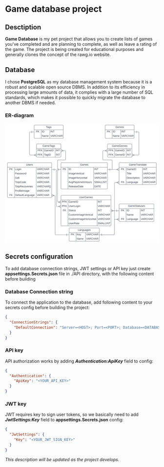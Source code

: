 # **Game database project**

## Desctiption

**Game Database** is my pet project that allows you to create lists of games you've completed and are planning to complete, as well as leave a rating of the game. The project is being created for educational purposes and generally clones the concept of the rawg.io website.

## Database

I chose **PostgreSQL** as my database management system because it is a robust and scalable open source DBMS. In addition to its efficiency in processing large amounts of data, it complies with a large number of SQL standards, which makes it possible to quickly migrate the database to another DBMS if needed.

### ER-diagram

![Entity relationship diagram image](.media/Images/GameDatabase.svg)

## Secrets configuration

To add database connection strings, JWT settings or API key just create **appsettings.Secrets.json** file in ./API directory, with the following content before building

### Database Connection string

To connect the application to the database, add following content to your secrets config before building the project: 

```json
{
  "ConnectionStrings": {
    "DefaultConnection": "Server=<HOST>; Port=<PORT>; Database=<DATABASE_NAME>; User Id=<USERNAME>; Password=<YOUR_PASSWORD>;"
  }
}
```

### API key

API authorization works by adding ***Authentication:ApiKey*** field to config:

```json
{
  "Authentication": {
    "ApiKey": "<YOUR_API_KEY>"
  }
}
```

### JWT key

JWT requires key to sign user tokens, so we basically need to add ***JwtSettings:Key*** field to **appsettings.Secrets.json** config:

```json
{
  "JwtSettings": {
    "Key": "<YOUR_JWT_SIGN_KEY>"
  }
}
```

*This description will be updated as the project develops.*
